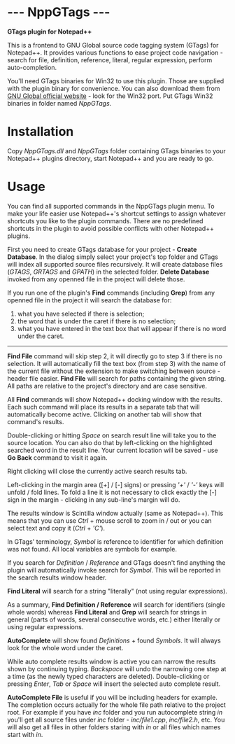 **--- NppGTags ---**
======================
**GTags plugin for Notepad++**

This is a frontend to GNU Global source code tagging system (GTags) for Notepad++. It provides various functions to ease project code navigation - search for file, definition, reference, literal, regular expression, perform auto-completion.

You'll need GTags binaries for Win32 to use this plugin. Those are supplied with the plugin binary for convenience.
You can also download them from [GNU Global official website](http://www.gnu.org/software/global/global.html) - look for the Win32 port. Put GTags Win32 binaries in folder named *NppGTags*.


**Installation**
======================

Copy *NppGTags.dll* and *NppGTags* folder containing GTags binaries to your Notepad++ plugins directory, start Notepad++ and you are ready to go.


**Usage**
======================

You can find all supported commands in the NppGTags plugin menu.
To make your life easier use Notepad++'s shortcut settings to assign whatever shortcuts you like to the plugin commands. There are no predefined shortcuts in the plugin to avoid possible conflicts with other Notepad++ plugins.

First you need to create GTags database for your project - **Create Database**. In the dialog simply select your project's top folder and GTags will index all supported source files recursively.
It will create database files (*GTAGS*, *GRTAGS* and *GPATH*) in the selected folder.
**Delete Database** invoked from any openned file in the project will delete those.

If you run one of the plugin's **Find** commands (including **Grep**) from any openned file in the project it will search the database for:

1. what you have selected if there is selection;
2. the word that is under the caret if there is no selection;
3. what you have entered in the text box that will appear if there is no word under the caret.

---

**Find File** command will skip step 2, it will directly go to step 3 if there is no selection.
It will automatically fill the text box (from step 3) with the name of the current file without the extension to make switching between source - header file easier.
**Find File** will search for paths containing the given string.
All paths are relative to the project's directory and are case sensitive.

All **Find** commands will show Notepad++ docking window with the results.
Each such command will place its results in a separate tab that will automatically become active.
Clicking on another tab will show that command's results.

Double-clicking or hitting *Space* on search result line will take you to the source location. You can also do that by left-clicking on the highlighted searched word in the result line. Your current location will be saved - use **Go Back** command to visit it again.

Right clicking will close the currently active search results tab.

Left-clicking in the margin area ([+] / [-] signs) or pressing *'+'* / *'-'* keys will unfold / fold lines. To fold a line it is not necessary to click exactly the [-] sign in the margin - clicking in any sub-line's margin will do.

The results window is Scintilla window actually (same as Notepad++). This means that you can use *Ctrl* + mouse scroll to zoom in / out or you can select text and copy it (*Ctrl* + *'C'*).

In GTags' terminology, *Symbol* is reference to identifier for which definition was not found. All local variables are symbols for example.

If you search for *Definition* / *Reference* and GTags doesn't find anything the plugin will automatically invoke search for *Symbol*.
This will be reported in the search results window header.

**Find Literal** will search for a string "literally" (not using regular expressions).

As a summary, **Find Definition / Reference** will search for identifiers (single whole words) whereas
**Find Literal** and **Grep** will search for strings in general (parts of words, several consecutive words, etc.) either literally or using regular expressions.

**AutoComplete** will show found *Definitions* + found *Symbols*. It will always look for the whole word under the caret.

While auto complete results window is active you can narrow the results shown by continuing typing.
*Backspace* will undo the narrowing one step at a time (as the newly typed characters are deleted).
Double-clicking or pressing *Enter*, *Tab* or *Space* will insert the selected auto complete result.

**AutoComplete File** is useful if you will be including headers for example.
The completion occurs actually for the whole file path relative to the project root. For example if you have *inc* folder and you run autocomplete string *in* you'll get all source files under *inc* folder - *inc/file1.cpp*, *inc/file2.h*, etc. You will also get all files in other folders staring with *in* or all files which names start with *in*.
